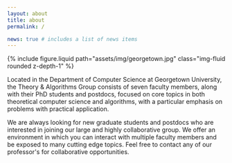 ```yaml
---
layout: about
title: about
permalink: /

news: true # includes a list of news items
---
```



<div class="row mt-3">
    <div class="col-sm mt-3 mt-md-0">
        {% include figure.liquid path="assets/img/georgetown.jpg" class="img-fluid rounded z-depth-1" %}
    </div>
</div>

Located in the Department of Computer Science at Georgetown University, the Theory & Algorithms Group consists of seven faculty members, along with their PhD students and postdocs, focused on core topics in both theoretical computer science and algorithms, with a particular emphasis on problems with practical application.

We are always looking for new graduate students and postdocs who are interested in joining our large and highly collaborative group. We offer an environment in which you can interact with multiple faculty members and be exposed to many cutting edge topics. Feel free to contact any of our professor's for collaborative opportunities.
